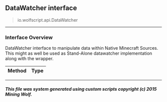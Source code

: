 ## DataWatcher __interface__

>io.wolfscript.api.DataWatcher

---

### Interface Overview

DataWatcher interface to manipulate data within Native Minecraft Sources. This might as well be used as Stand-Alone datawatcher implementation along with the wrapper.

Method | Type   
--- | :--- 



---



##### This file was system generated using custom scripts copyright (c) 2015 Mining Wolf.
	

